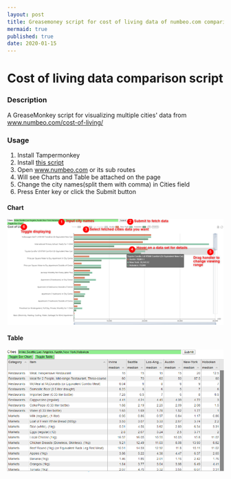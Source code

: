```yaml
---
layout: post
title: Greasemoney script for cost of living data of numbeo.com comparison
mermaid: true
published: true
date: 2020-01-15
---
```

# Cost of living data comparison script

### Description
A GreaseMonkey script for visualizing multiple cities' data from www.numbeo.com/cost-of-living/ 

### Usage
1. Install Tampermonkey
1. Install [this script](https://greasyfork.org/en/scripts/395215-numbeo-cost-of-living-comparison)
1. Open www.numbeo.com or its sub routes
1. Will see Charts and Table be attached on the page
1. Change the city names(split them with comma) in Cities field
1. Press Enter key or click the Submit button


#### Chart
[![Chart](https://github.com/neotan/numbeo-cost-of-living-comparison/raw/master/numbeo1.png)](https://github.com/neotan/numbeo-cost-of-living-comparison/raw/master/numbeo1.png)

#### Table
[![Table](https://raw.githubusercontent.com/neotan/numbeo-cost-of-living-comparison/master/numbeo2.png)](https://raw.githubusercontent.com/neotan/numbeo-cost-of-living-comparison/master/numbeo2.png)
